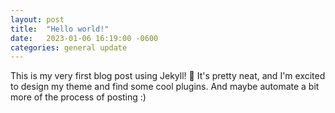 ```yaml
---
layout: post
title:  "Hello world!"
date:   2023-01-06 16:19:00 -0600
categories: general update
---
```

This is my very first blog post using Jekyll! 🎉 It's pretty neat, and I'm excited to design my theme and find some cool plugins. And maybe automate a bit more of the process of posting :)